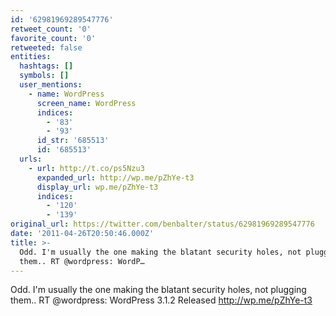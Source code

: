 ```yaml
---
id: '62981969289547776'
retweet_count: '0'
favorite_count: '0'
retweeted: false
entities:
  hashtags: []
  symbols: []
  user_mentions:
    - name: WordPress
      screen_name: WordPress
      indices:
        - '83'
        - '93'
      id_str: '685513'
      id: '685513'
  urls:
    - url: http://t.co/ps5Nzu3
      expanded_url: http://wp.me/pZhYe-t3
      display_url: wp.me/pZhYe-t3
      indices:
        - '120'
        - '139'
original_url: https://twitter.com/benbalter/status/62981969289547776
date: '2011-04-26T20:50:46.000Z'
title: >-
  Odd. I'm usually the one making the blatant security holes, not plugging
  them.. RT @wordpress: WordP…
---
```


Odd. I'm usually the one making the blatant security holes, not plugging them.. RT @wordpress: WordPress 3.1.2 Released http://wp.me/pZhYe-t3